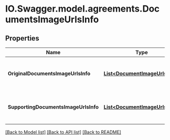 # IO.Swagger.model.agreements.DocumentsImageUrlsInfo
## Properties

Name | Type | Description | Notes
------------ | ------------- | ------------- | -------------
**OriginalDocumentsImageUrlsInfo** | [**List&lt;DocumentImageUrlsInfo&gt;**](DocumentImageUrlsInfo.md) | A list of original document image URLs info. | [optional] 
**SupportingDocumentsImageUrlsInfo** | [**List&lt;DocumentImageUrlsInfo&gt;**](DocumentImageUrlsInfo.md) | A list of supporting document image URLs info. | [optional] 

[[Back to Model list]](../README.md#documentation-for-models) [[Back to API list]](../README.md#documentation-for-api-endpoints) [[Back to README]](../README.md)


